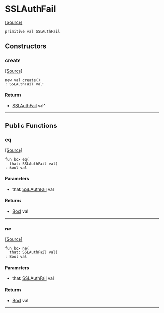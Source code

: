 # SSLAuthFail
<span class="source-link">[[Source]](src/net-ssl/ssl.md#L13)</span>
```pony
primitive val SSLAuthFail
```

## Constructors

### create
<span class="source-link">[[Source]](src/net-ssl/ssl.md#L13)</span>


```pony
new val create()
: SSLAuthFail val^
```

#### Returns

* [SSLAuthFail](net-ssl-SSLAuthFail.md) val^

---

## Public Functions

### eq
<span class="source-link">[[Source]](src/net-ssl/ssl.md#L14)</span>


```pony
fun box eq(
  that: SSLAuthFail val)
: Bool val
```
#### Parameters

*   that: [SSLAuthFail](net-ssl-SSLAuthFail.md) val

#### Returns

* [Bool](builtin-Bool.md) val

---

### ne
<span class="source-link">[[Source]](src/net-ssl/ssl.md#L14)</span>


```pony
fun box ne(
  that: SSLAuthFail val)
: Bool val
```
#### Parameters

*   that: [SSLAuthFail](net-ssl-SSLAuthFail.md) val

#### Returns

* [Bool](builtin-Bool.md) val

---

